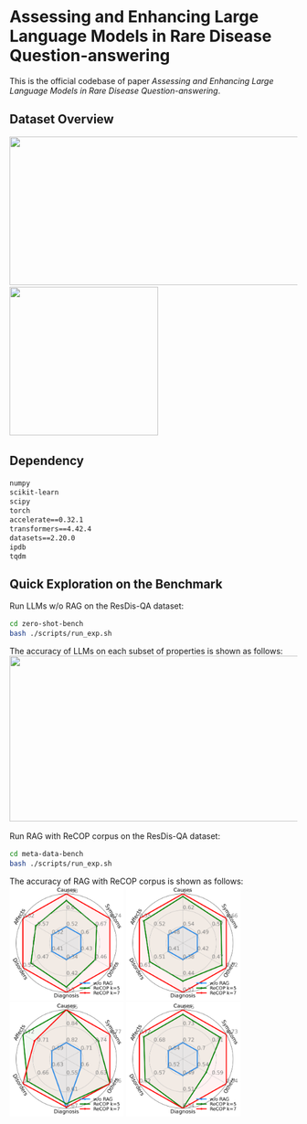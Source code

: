 # Assessing and Enhancing Large Language Models in Rare Disease Question-answering

This is the official codebase of paper _Assessing and Enhancing Large Language Models in Rare Disease Question-answering_.

## Dataset Overview
<img width="900" height="260" src="https://github.com/guanchuwang/redis-bench/blob/main/figures/disease_freq.png">
<img width="260" height="260" src="https://github.com/guanchuwang/redis-bench/blob/main/figures/theme_ratio.png">


## Dependency
```
numpy
scikit-learn
scipy
torch
accelerate==0.32.1
transformers==4.42.4
datasets==2.20.0
ipdb
tqdm
```

## Quick Exploration on the Benchmark

Run LLMs w/o RAG on the ResDis-QA dataset:
```bash
cd zero-shot-bench
bash ./scripts/run_exp.sh
```

The accuracy of LLMs on each subset of properties is shown as follows:
<img width="600" height="290" src="https://github.com/guanchuwang/redis-bench/blob/main/figures/llm_results.png">

Run RAG with ReCOP corpus on the ResDis-QA dataset:
```bash
cd meta-data-bench
bash ./scripts/run_exp.sh
```

The accuracy of RAG with ReCOP corpus is shown as follows:
<img width="200" height="200" src="./figures/radar_Mistral-7B-v0.2.png">
<img width="200" height="200" src="./figures/radar_Gemma-1.1-7B.png">
<img width="200" height="200" src="./figures/radar_Phi-3-7B.png">
<img width="200" height="200" src="./figures/radar_Qwen-2-7B.png">


